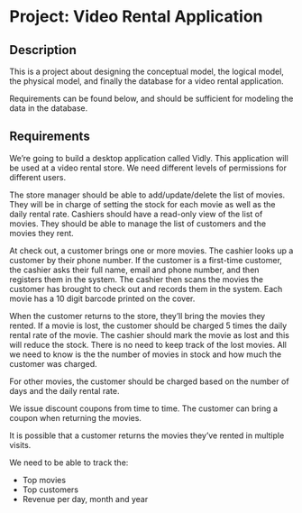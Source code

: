 # Project: Video Rental Application

## Description

This is a project about designing the conceptual model, the logical model, the
physical model, and finally the database for a video rental application.

Requirements can be found below, and should be sufficient for modeling the data
in the database.

## Requirements

We’re going to build a desktop application called Vidly. This application will
be used at a video rental store. We need different levels of permissions for
different users.

The store manager should be able to add/update/delete the list of movies. They
will be in charge of setting the stock for each movie as well as the daily
rental rate. Cashiers should have a read-only view of the list of movies. They
should be able to manage the list of customers and the movies they rent.

At check out, a customer brings one or more movies. The cashier looks up a
customer by their phone number. If the customer is a first-time customer, the
cashier asks their full name, email and phone number, and then registers them in
the system. The cashier then scans the movies the customer has brought to check
out and records them in the system. Each movie has a 10 digit barcode printed on
the cover.

When the customer returns to the store, they’ll bring the movies they rented. If
a movie is lost, the customer should be charged 5 times the daily rental rate of
the movie. The cashier should mark the movie as lost and this will reduce the
stock. There is no need to keep track of the lost movies. All we need to know is
the the number of movies in stock and how much the customer was charged.

For other movies, the customer should be charged based on the number of days and
the daily rental rate.

We issue discount coupons from time to time. The customer can bring a coupon
when returning the movies.

It is possible that a customer returns the movies they’ve rented in multiple
visits.

We need to be able to track the:

- Top movies
- Top customers
- Revenue per day, month and year
